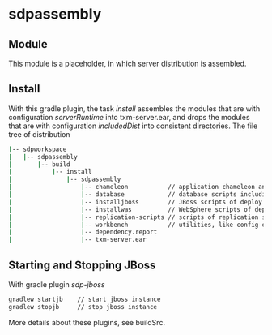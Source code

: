 # sdpassembly

## Module
 
This module is a placeholder, in which server distribution is assembled.

## Install

With this gradle plugin, the task *install* assembles the modules that
are with configuration *serverRuntime* into txm-server.ear, and drops
the modules that are with configuration *includedDist* into consistent
directories. The file tree of distribution

```bash
|-- sdpworkspace
|   |-- sdpassembly
|       |-- build
|           |-- install
|               |-- sdpassembly
|                   |-- chameleon           // application chameleon and SDP customizations    
|                   |-- database            // database scripts including DDL and DML
|                   |-- installjboss        // JBoss scripts of deploy and startup
|                   |-- installwas          // WebSphere scripts of deploy and startup
|                   |-- replication-scripts // scripts of replication support
|                   |-- workbench           // utilities, like config editor and trace viewer
|                   |-- dependency.report   
|                   |-- txm-server.ear      
```

## Starting and Stopping JBoss
 
With gradle plugin *sdp-jboss*
```bash
gradlew startjb    // start jboss instance
gradlew stopjb     // stop jboss instance
```

More details about these plugins, see buildSrc.